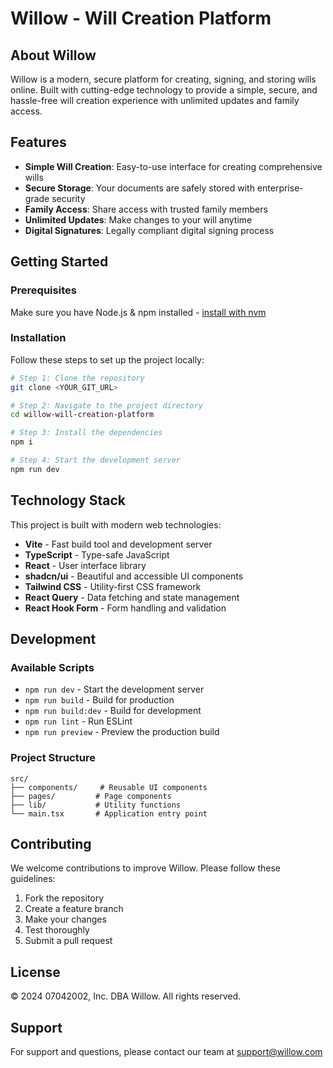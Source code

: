 # Willow - Will Creation Platform

## About Willow

Willow is a modern, secure platform for creating, signing, and storing wills online. Built with cutting-edge technology to provide a simple, secure, and hassle-free will creation experience with unlimited updates and family access.

## Features

- **Simple Will Creation**: Easy-to-use interface for creating comprehensive wills
- **Secure Storage**: Your documents are safely stored with enterprise-grade security
- **Family Access**: Share access with trusted family members
- **Unlimited Updates**: Make changes to your will anytime
- **Digital Signatures**: Legally compliant digital signing process

## Getting Started

### Prerequisites

Make sure you have Node.js & npm installed - [install with nvm](https://github.com/nvm-sh/nvm#installing-and-updating)

### Installation

Follow these steps to set up the project locally:

```sh
# Step 1: Clone the repository
git clone <YOUR_GIT_URL>

# Step 2: Navigate to the project directory
cd willow-will-creation-platform

# Step 3: Install the dependencies
npm i

# Step 4: Start the development server
npm run dev
```

## Technology Stack

This project is built with modern web technologies:

- **Vite** - Fast build tool and development server
- **TypeScript** - Type-safe JavaScript
- **React** - User interface library
- **shadcn/ui** - Beautiful and accessible UI components
- **Tailwind CSS** - Utility-first CSS framework
- **React Query** - Data fetching and state management
- **React Hook Form** - Form handling and validation

## Development

### Available Scripts

- `npm run dev` - Start the development server
- `npm run build` - Build for production
- `npm run build:dev` - Build for development
- `npm run lint` - Run ESLint
- `npm run preview` - Preview the production build

### Project Structure

```
src/
├── components/     # Reusable UI components
├── pages/         # Page components
├── lib/           # Utility functions
└── main.tsx       # Application entry point
```

## Contributing

We welcome contributions to improve Willow. Please follow these guidelines:

1. Fork the repository
2. Create a feature branch
3. Make your changes
4. Test thoroughly
5. Submit a pull request

## License

© 2024 07042002, Inc. DBA Willow. All rights reserved.

## Support

For support and questions, please contact our team at support@willow.com
